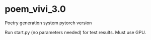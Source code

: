 # poem_vivi_3.0
Poetry generation system pytorch version

Run start.py (no parameters needed) for test results.
Must use GPU.
